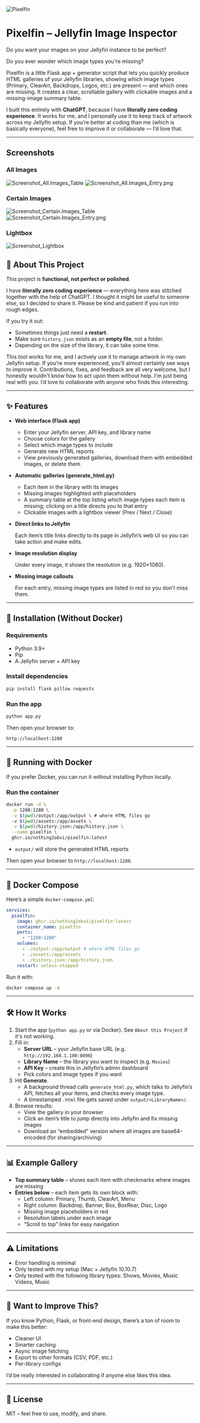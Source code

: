 ![Pixelfin](assets/Pixelfin.png)

# Pixelfin – Jellyfin Image Inspector

Do you want your images on your Jellyfin instance to be perfect?

Do you ever wonder which image types you're missing?

Pixelfin is a little Flask app + generator script that lets you quickly produce HTML galleries of your Jellyfin libraries, showing which image types (Primary, ClearArt, Backdrops, Logos, etc.) are present — and which ones are missing. It creates a clear, scrollable gallery with clickable images and a missing-image summary table.

I built this entirely with **ChatGPT**, because I have **literally zero coding experience**. It works for me, and I personally use it to keep track of artwork across my Jellyfin setup. If you’re better at coding than me (which is basically everyone), feel free to improve it or collaborate — I’d love that.

---

## Screenshots

### All Images
![Screenshot_All.Images_Table](assets/Screenshot_All.Images_Table_v2.png)
![Screenshot_All.Images_Entry.png](assets/Screenshot_All.Images_Entry.png)

### Certain Images
![Screenshot_Certain.Images_Table](assets/Screenshot_Certain.Images_Table.png)
![Screenshot_Certain.Images_Entry.png](assets/Screenshot_Certain.Images_Entry.png)

### Lightbox
![Screenshot_Lightbox](assets/Screenshot_Lightbox.png)

## 🙋 About This Project

This project is **functional, not perfect or polished**.
 
I have **literally zero coding experience** — everything here was stitched together with the help of ChatGPT. I thought it might be useful to someone else, so I decided to share it. Please be kind and patient if you run into rough edges.

If you try it out:
- Sometimes things just need a **restart**.  
- Make sure `history.json` exists as an **empty file**, not a folder.
- Depending on the size of the library, it can take some time.   

This tool works for me, and I actively use it to manage artwork in my own Jellyfin setup. If you’re more experienced, you’ll almost certainly see ways to improve it. Contributions, fixes, and feedback are all very welcome, but I honestly wouldn't know how to act upon them without help. I'm just being real with you. I’d love to collaborate with anyone who finds this interesting.

---

## ✨ Features

- **Web interface (Flask app)**
	- Enter your Jellyfin server, API key, and library name
	- Choose colors for the gallery
	- Select which image types to include
	- Generate new HTML reports
	- View previously generated galleries, download them with embedded images, or delete them
- **Automatic galleries (generate_html.py)**
	- Each item in the library with its images
	- Missing images highlighted with placeholders
	- A summary table at the top listing which image types each item is missing; clicking on a title directs you to that entry
	- Clickable images with a lightbox viewer (Prev / Next / Close)
- **Direct links to Jellyfin**
	
	Each item’s title links directly to its page in Jellyfin’s web UI so you can take action and make edits.
	
- **Image resolution display**
	
	Under every image, it shows the resolution (e.g. 1920×1080).
	
- **Missing image callouts**
	
	For each entry, missing image types are listed in red so you don’t miss them.
	

---

## 🚀 Installation (Without Docker)

### Requirements

- Python 3.9+
- Pip
- A Jellyfin server + API key

### Install dependencies

```bash
pip install flask pillow requests

```

### Run the app

```bash
python app.py

```

Then open your browser to:

```
http://localhost:1280

```

---

## 🐳 Running with Docker

If you prefer Docker, you can run it without installing Python locally.

### Run the container

```bash
docker run -d \
  -p 1280:1280 \
  -v $(pwd)/output:/app/output \ # where HTML files go
  -v $(pwd)/assets:/app/assets \
  -v $(pwd)/history.json:/app/history.json \
  --name pixelfin \
  ghcr.io/nothing2obvi/pixelfin:latest

```

- `output/` will store the generated HTML reports

Then open your browser to `http://localhost:1280`.

---

## 🐙 Docker Compose

Here’s a simple `docker-compose.yml`:

```yaml
services:
  pixelfin:
    image: ghcr.io/nothing2obvi/pixelfin:latest
    container_name: pixelfin
    ports:
      - "1280:1280"
    volumes:
      - ./output:/app/output # where HTML files go
      - ./assets:/app/assets
      - ./history.json:/app/history.json
    restart: unless-stopped
```

Run it with:

```bash
docker compose up -d
```

---

## 🛠 How It Works

1. Start the app (`python app.py` or via Docker). See `About this Project` if it's not working.
2. Fill in:
	- **Server URL** – your Jellyfin base URL (e.g. `http://192.168.1.100:8096`)
	- **Library Name** – the library you want to inspect (e.g. `Movies`)
	- **API Key** – create this in Jellyfin’s admin dashboard
	- Pick colors and image types if you want
3. Hit **Generate**.
	- A background thread calls `generate_html.py`, which talks to Jellyfin’s API, fetches all your items, and checks every image type.
	- A timestamped `.html` file gets saved under `output/<LibraryName>/`.
4. Browse results:
	- View the gallery in your browser
	- Click an item’s title to jump directly into Jellyfin and fix missing images
	- Download an “embedded” version where all images are base64-encoded (for sharing/archiving)

---

## 📊 Example Gallery

- **Top summary table** – shows each item with checkmarks where images are missing
- **Entries below** – each item gets its own block with:
	- Left column: Primary, Thumb, ClearArt, Menu
	- Right column: Backdrop, Banner, Box, BoxRear, Disc, Logo
	- Missing image placeholders in red
	- Resolution labels under each image
	- “Scroll to top” links for easy navigation

---

## ⚠️ Limitations

- Error handling is minimal
- Only tested with my setup (Mac + Jellyfin 10.10.7)
- Only tested with the following library types: Shows, Movies, Music Videos, Music

---

## 🤝 Want to Improve This?

If you know Python, Flask, or front-end design, there’s a ton of room to make this better:

- Cleaner UI
- Smarter caching
- Async image fetching
- Export to other formats (CSV, PDF, etc.)
- Per-library configs

I’d be really interested in collaborating if anyone else likes this idea.

---

## 📝 License

MIT – feel free to use, modify, and share.